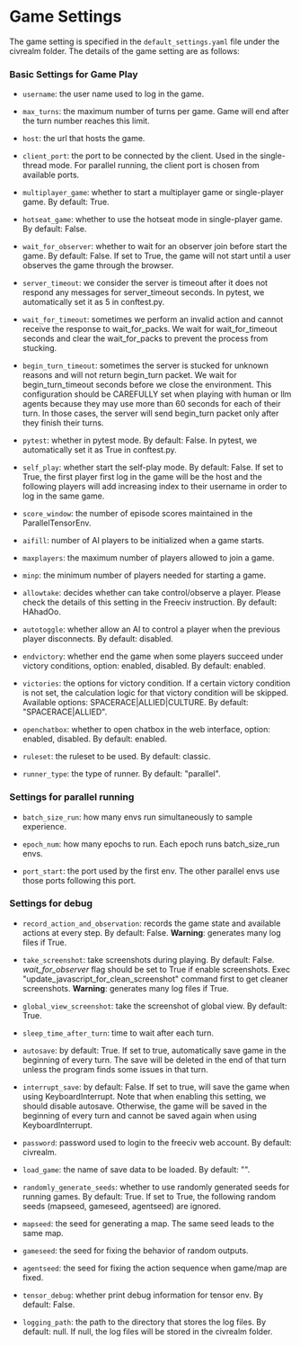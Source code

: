# Game Settings

The game setting is specified in the `default_settings.yaml` file under the civrealm folder. The details of the game setting are as follows:

### Basic Settings for Game Play

- `username`: the user name used to log in the game.

- `max_turns`: the maximum number of turns per game. Game will end after the turn number reaches this limit.

- `host`: the url that hosts the game.

- `client_port`: the port to be connected by the client. Used in the single-thread mode. For parallel running, the client port is chosen from available ports.

- `multiplayer_game`: whether to start a multiplayer game or single-player game. By default: True.

- `hotseat_game`: whether to use the hotseat mode in single-player game. By default: False.

- `wait_for_observer`: whether to wait for an observer join before start the game. By default: False. If set to True, the game will not start until a user observes the game through the browser.

- `server_timeout`: we consider the server is timeout after it does not respond any messages for server_timeout seconds. In pytest, we automatically set it as 5 in conftest.py.

- `wait_for_timeout`: sometimes we perform an invalid action and cannot receive the response to wait_for_packs. We wait for wait_for_timeout seconds and clear the wait_for_packs to prevent the process from stucking.

- `begin_turn_timeout`: sometimes the server is stucked for unknown reasons and will not return begin_turn packet. We wait for begin_turn_timeout seconds before we close the environment. This configuration should be CAREFULLY set when playing with human or llm agents because they may use more than 60 seconds for each of their turn. In those cases, the server will send begin_turn packet only after they finish their turns.

- `pytest`: whether in pytest mode. By default: False. In pytest, we automatically set it as True in conftest.py.

- `self_play`: whether start the self-play mode. By default: False. If set to True, the first player first log in the game will be the host and the following players will add increasing index to their username in order to log in the same game.

- `score_window`: the number of episode scores maintained in the ParallelTensorEnv.

- `aifill`: number of AI players to be initialized when a game starts.

- `maxplayers`: the maximum number of players allowed to join a game.

- `minp`: the minimum number of players needed for starting a game.

- `allowtake`: decides whether can take control/observe a player. Please check the details of this setting in the Freeciv instruction. By default: HAhadOo.

- `autotoggle`: whether allow an AI to control a player when the previous player disconnects. By default: disabled.

- `endvictory`: whether end the game when some players succeed under victory conditions, option: enabled, disabled. By default: enabled.

- `victories`: the options for victory condition. If a certain victory condition is not set, the calculation logic for that victory condition will be skipped. Available options: SPACERACE|ALLIED|CULTURE. By default: "SPACERACE|ALLIED".

- `openchatbox`: whether to open chatbox in the web interface, option: enabled, disabled. By default: enabled.

- `ruleset`: the ruleset to be used. By default: classic.

- `runner_type`: the type of runner. By default: "parallel".

### Settings for parallel running

- `batch_size_run`: how many envs run simultaneously to sample experience.

- `epoch_num`: how many epochs to run. Each epoch runs batch_size_run envs.

- `port_start`: the port used by the first env. The other parallel envs use those ports following this port.

### Settings for debug

- `record_action_and_observation`: records the game state and available actions at every step. By default: False. **Warning**: generates many log files if True.

- `take_screenshot`: take screenshots during playing. By default: False. *wait_for_observer* flag should be set to True if enable screenshots. Exec "update_javascript_for_clean_screenshot" command first to get cleaner screenshots. **Warning**: generates many log files if True.

- `global_view_screenshot`: take the screenshot of global view. By default: True.

- `sleep_time_after_turn`: time to wait after each turn.

- `autosave`: by default: True. If set to true, automatically save game in the beginning of every turn. The save will be deleted in the end of that turn unless the program finds some issues in that turn.

- `interrupt_save`: by default: False. If set to true, will save the game when using KeyboardInterrupt. Note that when enabling this setting, we should disable autosave. Otherwise, the game will be saved in the beginning of every turn and cannot be saved again when using KeyboardInterrupt.

- `password`: password used to login to the freeciv web account. By default: civrealm.
  
- `load_game`: the name of save data to be loaded. By default: "".

- `randomly_generate_seeds`: whether to use randomly generated seeds for running games. By default: True. If set to True, the following random seeds (mapseed, gameseed, agentseed) are ignored.

- `mapseed`: the seed for generating a map. The same seed leads to the same map.

- `gameseed`: the seed for fixing the behavior of random outputs.

- `agentseed`: the seed for fixing the action sequence when game/map are fixed.

- `tensor_debug`: whether print debug information for tensor env. By default: False.

- `logging_path`: the path to the directory that stores the log files. By default: null. If null, the log files will be stored in the civrealm folder.
